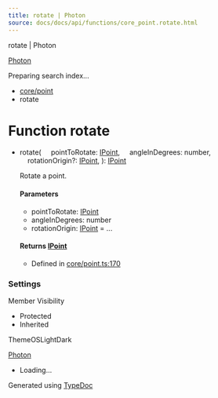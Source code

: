 ```yaml
---
title: rotate | Photon
source: docs/docs/api/functions/core_point.rotate.html
---
```


rotate | Photon

[Photon](../index.md)




Preparing search index...

* [core/point](../modules/core_point.md)
* rotate

# Function rotate

* rotate(
      pointToRotate: [IPoint](../interfaces/core_schema.IPoint.md),
      angleInDegrees: number,
      rotationOrigin?: [IPoint](../interfaces/core_schema.IPoint.md),
  ): [IPoint](../interfaces/core_schema.IPoint.md)

  Rotate a point.

  #### Parameters

  + pointToRotate: [IPoint](../interfaces/core_schema.IPoint.md)
  + angleInDegrees: number
  + rotationOrigin: [IPoint](../interfaces/core_schema.IPoint.md) = ...

  #### Returns [IPoint](../interfaces/core_schema.IPoint.md)

  + Defined in [core/point.ts:170](https://github.com/mwhite454/photon/blob/main/packages/photon/src/core/point.ts#L170)

### Settings

Member Visibility

* Protected
* Inherited

ThemeOSLightDark

[Photon](../index.md)

* Loading...

Generated using [TypeDoc](https://typedoc.org/)
